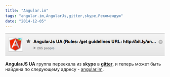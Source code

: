 ```yaml
---
title: "Angular.im"
tags: "angular.im,AngularJs,gitter,skype,Рекомендую"
date: "2014-12-05"
---
```


![Screenshot 2014-12-05 16.25.55](images/Screenshot-2014-12-05-16.25.55.png)

**AngularJS UA** группа переехала из **skype** в **[gitter](https://gitter.im "gitter.im")**, и теперь может быть найдена по следующему адресу - [angular.im](https://angular.im "angular.im").

